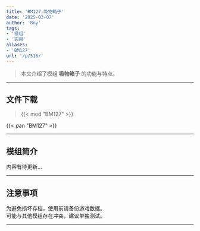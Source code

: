 ```yaml
---
title: 'BM127-吸物箱子'
date: '2025-03-07'
author: 'Bny'
tags:
- '模组'
- '实用'
aliases:
- 'BM127'
url: '/p/516/'
---
```


> 本文介绍了模组 **吸物箱子** 的功能与特点。

---

## 文件下载  

> {{< mod "BM127" >}}  

{{< pan "BM127" >}}  

---

## 模组简介

>  
内容有待更新...  

---

## 注意事项

>  
为避免损坏存档，使用前请备份游戏数据。  
可能与其他模组存在冲突，建议单独测试。  

---

